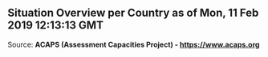 ## Situation Overview per Country as of Mon, 11 Feb 2019 12:13:13 GMT

Source: **ACAPS (Assessment Capacities Project) - https://www.acaps.org**